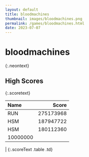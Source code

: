 ```yaml
---
layout: default
title: bloodmachines
thumbnail: images/bloodmachines.png
permalink: /games/bloodmachines.html
date: 2023-07-07
---
```


# bloodmachines 
{:.neontext}

## High Scores 
{:.scoretext}

| Name | Score | 
| :---- | ----: | 
| RUN | 275173968 | 
| HSM | 187947722 | 
| HSM | 180112360 | 
| 10000000 | 
| 
{:.scoreText .table .td}